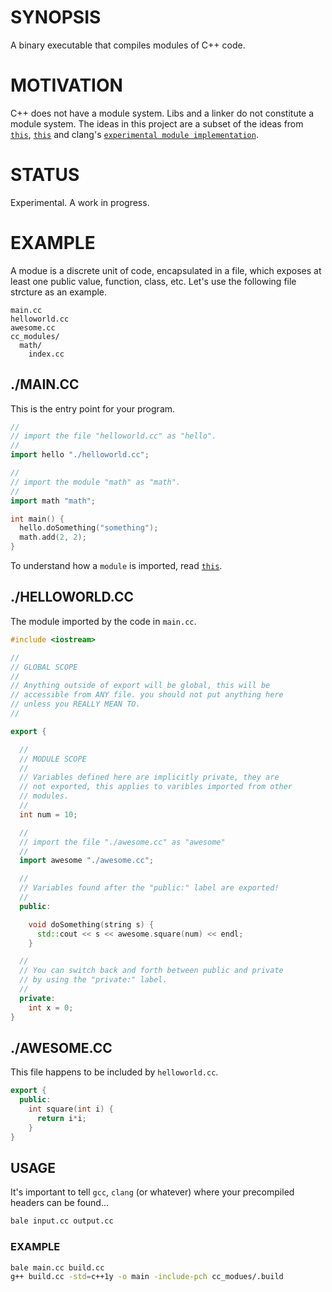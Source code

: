 # SYNOPSIS
A binary executable that compiles modules of C++ code.


# MOTIVATION
C++ does not have a module system. Libs and a linker do not constitute a
module system. The ideas in this project are a subset of the ideas from
[`this`](http://www.open-std.org/jtc1/sc22/wg21/docs/papers/2006/n2073.pdf), 
[`this`](http://isocpp.org/files/papers/n4214.pdf) and clang's 
[`experimental module implementation`](http://clang.llvm.org/docs/Modules.html).


# STATUS
Experimental. A work in progress.


# EXAMPLE
A modue is a discrete unit of code, encapsulated in a file, which exposes at 
least one public value, function, class, etc. Let's use the following file 
strcture as an example.

```
main.cc
helloworld.cc
awesome.cc
cc_modules/
  math/
    index.cc
```


## ./MAIN.CC
This is the entry point for your program.

```cpp
//
// import the file "helloworld.cc" as "hello".
//
import hello "./helloworld.cc";

//
// import the module "math" as "math".
//
import math "math";

int main() {
  hello.doSomething("something");
  math.add(2, 2);
}
```
To understand how a `module` is imported, read 
[`this`](http://nodejs.org/api/modules.html#modules_loading_from_node_modules_folders).


## ./HELLOWORLD.CC
The module imported by the code in `main.cc`.

```cpp
#include <iostream>

//
// GLOBAL SCOPE
//
// Anything outside of export will be global, this will be 
// accessible from ANY file. you should not put anything here 
// unless you REALLY MEAN TO.
//

export {

  //
  // MODULE SCOPE
  //
  // Variables defined here are implicitly private, they are
  // not exported, this applies to varibles imported from other 
  // modules.
  //
  int num = 10;

  //
  // import the file "./awesome.cc" as "awesome"
  //
  import awesome "./awesome.cc";

  //
  // Variables found after the "public:" label are exported!
  //
  public:

    void doSomething(string s) {
      std::cout << s << awesome.square(num) << endl;
    }

  //
  // You can switch back and forth between public and private
  // by using the "private:" label.
  //
  private:
    int x = 0;
}
```


## ./AWESOME.CC
This file happens to be included by `helloworld.cc`.

```cpp
export {
  public:
    int square(int i) {
      return i*i;
    }
}
```


## USAGE
It's important to tell `gcc`, `clang` (or whatever) where your 
precompiled headers can be found...

```bash
bale input.cc output.cc
```


### EXAMPLE
```bash
bale main.cc build.cc
g++ build.cc -std=c++1y -o main -include-pch cc_modues/.build
```


